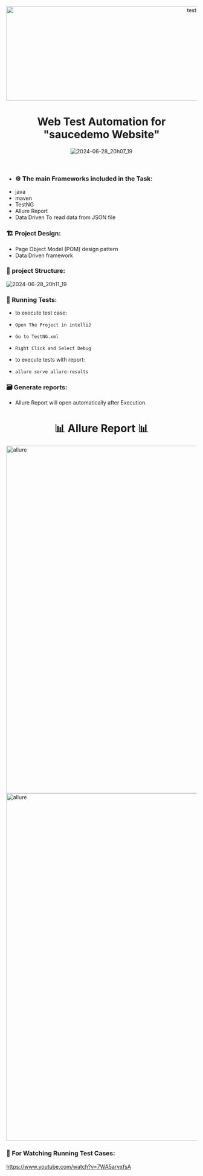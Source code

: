 <div align="center">
 <img  src="https://user-images.githubusercontent.com/68038931/147390936-c6228337-9787-4aab-b5d6-826bc8e4e4a3.gif" alt="test-light" width="1000" height="250" />
 </div>

 <div align="center">
      <h1>   Web Test Automation for "saucedemo Website"   </h1>
 
![2024-06-28_20h07_19](https://github.com/youssefm2000/TrelloApi_PostmanProject/assets/74185165/86781902-b888-4f93-862a-eab2953d84e7)

</div>
<br>
<div align="center">
</div>

- ### ⚙️ The main Frameworks included in the Task:
 * java 
 * maven 
 * TestNG
 * Allure Report
 * Data Driven To read data from JSON file

 ### 🏗️ Project Design:
 * Page Object Model (POM) design pattern
 * Data Driven framework

### 🏬 project Structure:
![2024-06-28_20h11_19](https://github.com/youssefm2000/TrelloApi_PostmanProject/assets/74185165/00585165-ddfc-4f45-9833-977183e39eb2)


### 🚀 Running Tests:
 * to execute test case:
 * `Open The Project in intelliJ `
 * `Go to TestNG.xml `
 * `Right Click and Select Debug `
   
 * to execute tests with report:
 * ` allure serve allure-results `
### 🗃 Generate reports:
 * Allure Report will open automatically after Execution.
<div align="center">
      <h1>  📊 Allure Report 📊 </h1>
  </div>
  <img width="921" alt="allure" src="https://github.com/youssefm2000/TrelloApi_PostmanProject/assets/74185165/f425000c-4a40-4206-856d-d689ba07fa6e">
  <img width="921" alt="allure" src="https://github.com/youssefm2000/TrelloApi_PostmanProject/assets/74185165/a03a8819-d60f-4fe8-8dd2-2553494a686f">

  ### 🚀 For Watching Running Test Cases:
   https://www.youtube.com/watch?v=7WA5arvxfsA
   

  
